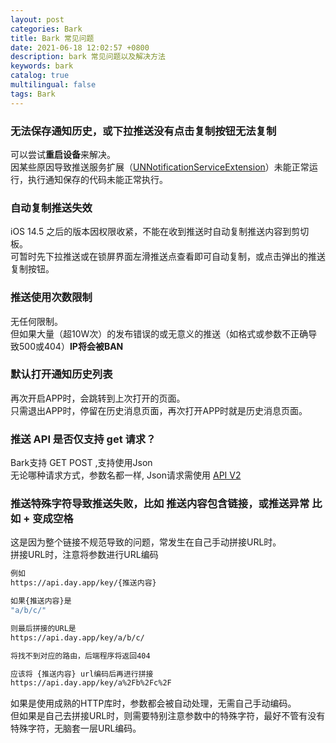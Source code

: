 ```yaml
---
layout: post
categories: Bark
title: Bark 常见问题
date: 2021-06-18 12:02:57 +0800
description: bark 常见问题以及解决方法
keywords: bark
catalog: true
multilingual: false
tags: Bark
---
```


### 无法保存通知历史，或下拉推送没有点击复制按钮无法复制

可以尝试<b>重启设备</b>来解决。<br />
因某些原因导致推送服务扩展（[UNNotificationServiceExtension](https://developer.apple.com/documentation/usernotifications/unnotificationserviceextension)）未能正常运行，执行通知保存的代码未能正常执行。


### 自动复制推送失效
iOS 14.5 之后的版本因权限收紧，不能在收到推送时自动复制推送内容到剪切板。<br/>
可暂时先下拉推送或在锁屏界面左滑推送点查看即可自动复制，或点击弹出的推送复制按钮。


### 推送使用次数限制
无任何限制。<br>
但如果大量（超10W次）的发布错误的或无意义的推送（如格式或参数不正确导致500或404）<b>IP将会被BAN</b>


### 默认打开通知历史列表

再次开启APP时，会跳转到上次打开的页面。<br />
只需退出APP时，停留在历史消息页面，再次打开APP时就是历史消息页面。


### 推送 API 是否仅支持 get 请求？

Bark支持 GET POST ,支持使用Json<br>
无论哪种请求方式，参数名都一样, Json请求需使用 [API V2](https://github.com/Finb/bark-server/blob/master/docs/API_V2.md)


### 推送特殊字符导致推送失败，比如 推送内容包含链接，或推送异常 比如 + 变成空格

这是因为整个链接不规范导致的问题，常发生在自己手动拼接URL时。<br>
拼接URL时，注意将参数进行URL编码

```sh
例如
https://api.day.app/key/{推送内容}

如果{推送内容}是
"a/b/c/"

则最后拼接的URL是
https://api.day.app/key/a/b/c/

将找不到对应的路由，后端程序将返回404

应该将 {推送内容} url编码后再进行拼接
https://api.day.app/key/a%2Fb%2Fc%2F
```

如果是使用成熟的HTTP库时，参数都会被自动处理，无需自己手动编码。<br>
但如果是自己去拼接URL时，则需要特别注意参数中的特殊字符，最好不管有没有特殊字符，无脑套一层URL编码。